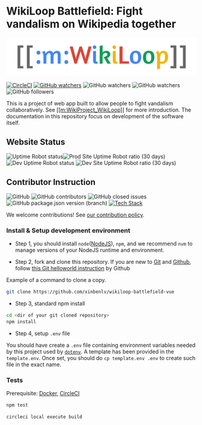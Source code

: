 # WikiLoop Battlefield: Fight vandalism on Wikipedia together

[![WikiLoop Logo](./assets/wikiloop-logo.svg)](https://meta.wikimedia.org/wiki/WikiProject_WikiLoop)

[![CircleCI](https://circleci.com/gh/google/wikiloop-battlefield/tree/master.svg?style=svg)](https://circleci.com/gh/google/wikiloop-battlefield/tree/master) 
[![GitHub watchers](https://img.shields.io/github/watchers/google/wikiloop-battlefield.svg?label=Watch&style=social)](https://img.shields.io/github/watchers/google/wikiloop-battlefield.svg?label=Watch&style=social)
![GitHub watchers](https://img.shields.io/github/watchers/google/wikiloop-battlefield.svg?label=Fork&style=social)
![GitHub watchers](https://img.shields.io/github/watchers/google/wikiloop-battlefield.svg?label=Star&style=social)
![GitHub followers](https://img.shields.io/github/followers/xinbenlv.svg?label=Follow&style=social)

This is a project of web app built to allow people to fight vandalism collaboratively. See [[[m:WikiProject_WikiLoop]]](https://meta.wikimedia.org/wiki/WikiProject_WikiLoop) for more introduction. The documentation in this repository focus on development of the software itself.

## Website Status

![Uptime Robot status](https://img.shields.io/uptimerobot/status/m783127048-3a1e3c13cdc8e36abba87357.svg?label=prod)![Prod Site Uptime Robot ratio (30 days)](https://img.shields.io/uptimerobot/ratio/m783127048-3a1e3c13cdc8e36abba87357.svg?label=prod%20uptime) 
![Dev Uptime Robot status](https://img.shields.io/uptimerobot/status/m783127051-01afa8e12cb12e059a95f54c.svg?label=dev)
![Dev Site Uptime Robot ratio (30 days)](https://img.shields.io/uptimerobot/ratio/m783127051-01afa8e12cb12e059a95f54c.svg?label=dev%20uptime)

## Contributor Instruction

![GitHub](https://img.shields.io/github/license/google/wikiloop-battlefield.svg)
![GitHub contributors](https://img.shields.io/github/contributors/google/wikiloop-battlefield.svg)
![GitHub closed issues](https://img.shields.io/github/issues-closed-raw/google/wikiloop-battlefield.svg)
![GitHub package.json version (branch)](https://img.shields.io/github/package-json/v/google/wikiloop-battlefield/master.svg) 
[![Tech Stack](https://img.shields.io/badge/tech-stack-blue.svg)](https://stackshare.io/project-wikiloop/battlefield)

We welcome contributions! See [our contribution policy](CONTRIBUTING.md).

### Install & Setup development environment

* Step 1, you should install `node`([NodeJS](https://nodejs.org)), `npm`, and we recommend `nvm` to manage versions of your NodeJS runtime and environment.

* Step 2, fork and clone this repository. If you are new to [Git](https://git-scm.com/) and [Github](https://github.com), follow [this Git helloworld instruction](https://guides.github.com/activities/hello-world/) by Github

Example of a command to clone a copy.

```sh
git clone https://github.com/xinbenlv/wikiloop-battlefield-vue
```

* Step 3, standard npm install
```sh
cd <dir of your git cloned repository>
npm install 
```

* Step 4, setup `.env` file

You should have create a `.env` file containing environment variables needed by this project used by [`dotenv`](https://www.npmjs.com/package/dotenv). A template has been provided in the `template.env`. Once set, you should do `cp template.env .env` to create such file in the exact name. 

### Tests

Prerequisite: [Docker](https://www.docker.com/), [CircleCI](http://circleci.com)

```sh
npm test
```

```sh
circleci local execute build
```
